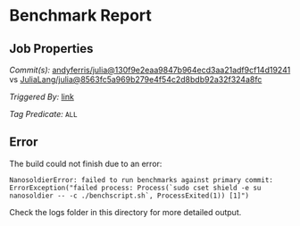 # Benchmark Report

## Job Properties

*Commit(s):* [andyferris/julia@130f9e2eaa9847b964ecd3aa21adf9cf14d19241](https://github.com/andyferris/julia/commit/130f9e2eaa9847b964ecd3aa21adf9cf14d19241) vs [JuliaLang/julia@8563fc5a969b279e4f54c2d8bdb92a32f324a8fc](https://github.com/JuliaLang/julia/commit/8563fc5a969b279e4f54c2d8bdb92a32f324a8fc)

*Triggered By:* [link](https://github.com/JuliaLang/julia/pull/19670#issuecomment-270329573)

*Tag Predicate:* `ALL`

## Error

The build could not finish due to an error:

```
NanosoldierError: failed to run benchmarks against primary commit: ErrorException("failed process: Process(`sudo cset shield -e su nanosoldier -- -c ./benchscript.sh`, ProcessExited(1)) [1]")
```

Check the logs folder in this directory for more detailed output.


